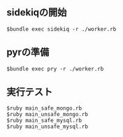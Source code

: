 ## sidekiqの開始

```
$bundle exec sidekiq -r ./worker.rb
```

## pyrの準備

```
$bundle exec pry -r ./worker.rb
```

## 実行テスト

```
$ruby main_safe_mongo.rb
$ruby main_unsafe_mongo.rb
$ruby main_safe_mysql.rb
$ruby main_unsafe_mysql.rb
```
